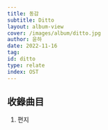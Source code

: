 ```yaml
---
title: 동감
subtitle: Ditto
layout: album-view
cover: /images/album/ditto.jpg
author: 윤하
date: 2022-11-16
tag:
id: ditto
type: relate
index: OST
---
```


## 收錄曲目

1. 편지
